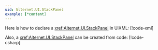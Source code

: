 ```yaml
---
uid: Alternet.UI.StackPanel
example: [*content]
---
```


Here is how to declare a <xref:Alternet.UI.StackPanel> in UIXML:
[!code-xml[](examples/ExampleWindow.uixml#CreateUixmlDeclaration)]

Also, a <xref:Alternet.UI.StackPanel> can be created from code:
[!code-csharp[](examples/ExampleWindow.uixml.cs#StackPanelCSharpCreation)]

